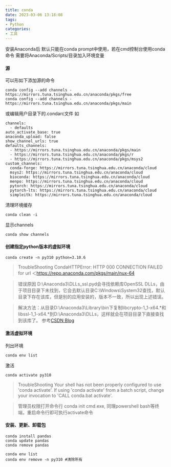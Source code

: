 ```yaml
---
title: conda
date: 2023-03-06 13:18:08
tags:
- Python
categories: 
- 工具
---
```

安装Anaconda后 默认只能在conda prompt中使用，若在cmd控制台使用conda命令
需要将Anaconda/Scripts/目录加入环境变量

#### 源
可以形如下添加源的命令
```
conda config --add channels - https://mirrors.tuna.tsinghua.edu.cn/anaconda/pkgs/free
conda config --add channels - https://mirrors.tuna.tsinghua.edu.cn/anaconda/pkgs/main
```

或编辑用户目录下的.condarc文件 如
```
channels:
  - defaults
auto_activate_base: true
anaconda_upload: false
show_channel_urls: true
defaults_channels:
  - https://mirrors.tuna.tsinghua.edu.cn/anaconda/pkgs/main
  - https://mirrors.tuna.tsinghua.edu.cn/anaconda/pkgs/r
  - https://mirrors.tuna.tsinghua.edu.cn/anaconda/pkgs/msys2
custom_channels:
  conda-forge: https://mirrors.tuna.tsinghua.edu.cn/anaconda/cloud
  msys2: https://mirrors.tuna.tsinghua.edu.cn/anaconda/cloud
  bioconda: https://mirrors.tuna.tsinghua.edu.cn/anaconda/cloud
  menpo: https://mirrors.tuna.tsinghua.edu.cn/anaconda/cloud
  pytorch: https://mirrors.tuna.tsinghua.edu.cn/anaconda/cloud
  pytorch-lts: https://mirrors.tuna.tsinghua.edu.cn/anaconda/cloud
  simpleitk: https://mirrors.tuna.tsinghua.edu.cn/anaconda/cloud
```
清理环境缓存
````
conda clean -i
````
显示channels
```
conda show channels
```
#### 创建指定python版本的虚拟环境
```
conda create -n py310 python=3.10.6
```
> TroubleShooting CondaHTTPError: HTTP 000 CONNECTION FAILED for url ＜https://repo.anaconda.com/pkgs/main/nux-64

>错误原因 D:\Anaconda3\DLLs_ssl.pyd会寻找依赖库OpenSSL DLLs，由于项目目录下未找到，它会去默认目录C:\Windows\System32查找，默认目录下存在该库，但是别的应用安装的，版本不一致，所以出现上述错误。

> 解决方法：从目录D:\Anaconda3\Library\bin下复制libcrypto-1_1-x64.*和libssl-1_1-x64.*到D:\Anaconda3\DLLs，这样就会在项目目录下直接查找到该库了。 参考[CSDN Blog](https://blog.csdn.net/guotianqing/article/details/108650253)

#### 激活虚拟环境
列出环境
```
conda env list
```
激活
```
conda activate py310
```
> TroubleShooting  Your shell has not been properly configured to use 'conda activate'. If using 'conda activate' from a batch script, change your invocation to 'CALL conda.bat activate'.

> 管理员权限打开命令行 conda init cmd.exe, 同理powershell bash等终端，重启命令行即可执行activate命令

#### 安装、更新、卸载包
```
conda install pandas
conda update pandas
conda remove pandas

conda env list
conda env remove -n py310 #清除所有
```